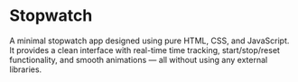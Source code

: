 # Stopwatch
A minimal stopwatch app designed using pure HTML, CSS, and JavaScript. It provides a clean interface with real-time time tracking, start/stop/reset functionality, and smooth animations — all without using any external libraries.
